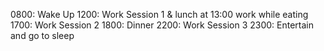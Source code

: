 0800: Wake Up
1200: Work Session 1 & lunch at 13:00 work while eating
1700: Work Session 2
1800: Dinner
2200: Work Session 3
2300: Entertain and go to sleep
